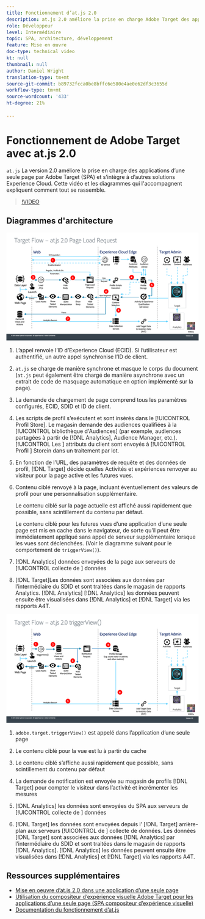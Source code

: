 ```yaml
---
title: Fonctionnement d’at.js 2.0
description: at.js 2.0 améliore la prise en charge Adobe Target des applications d’une seule page (SPA) et s’intègre à d’autres solutions Experience Cloud. Cette vidéo et les diagrammes qui l'accompagnent expliquent comment tout se rassemble.
role: Développeur
level: Intermédiaire
topic: SPA, architecture, développement
feature: Mise en œuvre
doc-type: technical video
kt: null
thumbnail: null
author: Daniel Wright
translation-type: tm+mt
source-git-commit: b89732fcca0be8bffc6e580e4ae0e62df3c3655d
workflow-type: tm+mt
source-wordcount: '433'
ht-degree: 21%

---
```



# Fonctionnement de Adobe Target avec at.js 2.0

`at.js` La version 2.0 améliore la prise en charge des applications d’une seule page par Adobe Target (SPA) et s’intègre à d’autres solutions Experience Cloud. Cette vidéo et les diagrammes qui l&#39;accompagnent expliquent comment tout se rassemble.

>[!VIDEO](https://video.tv.adobe.com/v/26250?quality=12)

## Diagrammes d&#39;architecture

![comportement d’at.js 2.0 au chargement de la page](assets/pageload.png)

1. L’appel renvoie l’ID d’Experience Cloud (ECID). Si l’utilisateur est authentifié, un autre appel synchronise l’ID de client.

1. `at.js` se charge de manière synchrone et masque le corps du document (`at.js` peut également être chargé de manière asynchrone avec un extrait de code de masquage automatique en option implémenté sur la page).

1. La demande de chargement de page comprend tous les paramètres configurés, ECID, SDID et ID de client.

1. Les scripts de profil s’exécutent et sont insérés dans le [!UICONTROL Profil Store]. Le magasin demande des audiences qualifiées à la [!UICONTROL bibliothèque d&#39;Audiences] (par exemple, audiences partagées à partir de [!DNL Analytics], Audience Manager, etc.). [!UICONTROL Les ] attributs du client sont envoyés à  [!UICONTROL Profil ] Storein dans un traitement par lot.
1. En fonction de l’URL, des paramètres de requête et des données de profil, [!DNL Target] décide quelles Activités et expériences renvoyer au visiteur pour la page active et les futures vues.

1. Contenu ciblé renvoyé à la page, incluant éventuellement des valeurs de profil pour une personnalisation supplémentaire.

   Le contenu ciblé sur la page actuelle est affiché aussi rapidement que possible, sans scintillement du contenu par défaut.

   Le contenu ciblé pour les futures vues d’une application d’une seule page est mis en cache dans le navigateur, de sorte qu’il peut être immédiatement appliqué sans appel de serveur supplémentaire lorsque les vues sont déclenchées. (Voir le diagramme suivant pour le comportement de `triggerView()`).

1. [!DNL Analytics] données envoyées de la page aux serveurs de  [!UICONTROL collecte de ] données
1. [!DNL Target]Les données sont associées aux données par l’intermédiaire du SDID et sont traitées dans le magasin de rapports Analytics. [!DNL Analytics] [!DNL Analytics] les données peuvent ensuite être visualisées dans  [!DNL Analytics] et  [!DNL Target] via les rapports A4T.

![comportement d’at.js 2.0 lorsque la fonction triggerView() est utilisée](assets/triggerview.png)

1. `adobe.target.triggerView()` est appelé dans l’application d’une seule page
1. Le contenu ciblé pour la vue est lu à partir du cache

1. Le contenu ciblé s’affiche aussi rapidement que possible, sans scintillement du contenu par défaut

1. La demande de notification est envoyée au magasin de profils [!DNL Target] pour compter le visiteur dans l’activité et incrémenter les mesures
1. [!DNL Analytics] les données sont envoyées du SPA aux serveurs de  [!UICONTROL collecte de ] données

1. [!DNL Target] les données sont envoyées depuis l’ [!DNL Target] arrière-plan aux serveurs  [!UICONTROL de ] collecte de données. Les données [!DNL Target] sont associées aux données [!DNL Analytics] par l’intermédiaire du SDID et sont traitées dans le magasin de rapports [!DNL Analytics]. [!DNL Analytics] les données peuvent ensuite être visualisées dans  [!DNL Analytics] et  [!DNL Target] via les rapports A4T.

## Ressources supplémentaires

* [Mise en oeuvre d’at.js 2.0 dans une application d’une seule page](implement-atjs-20-in-a-single-page-application.md)
* [Utilisation du compositeur d’expérience visuelle Adobe Target pour les applications d’une seule page (SPA compositeur d’expérience visuelle)](../experiences/use-the-visual-experience-composer-for-single-page-applications.md)
* [Documentation du fonctionnement d’at.js](https://docs.adobe.com/content/help/en/target/using/implement-target/client-side/at-js/how-atjs-works.html)